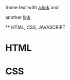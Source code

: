 Some text with [a link][1] and

another [link][2].

[1]: http://example.com/ "Title"
[2]: http://example.org/ "Title"

** HTML, CSS, JAVASCRIPT

# HTML
# CSS